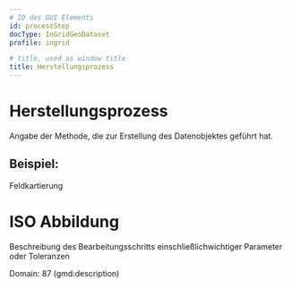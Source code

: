 ```yaml
---
# ID des GUI Elements
id: processStep
docType: InGridGeoDataset
profile: ingrid

# title, used as window title
title: Herstellungsprozess
---
```


# Herstellungsprozess

Angabe der Methode, die zur Erstellung des Datenobjektes geführt hat.

## Beispiel:

Feldkartierung

# ISO Abbildung

Beschreibung des Bearbeitungsschritts einschließlichwichtiger Parameter oder Toleranzen

Domain: 87 (gmd:description)
